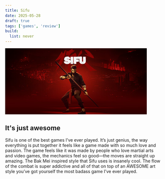 ```yaml
---
title: Sifu
date: 2025-05-28
draft: true
tags: ['games', 'review']
build:
  list: never
---
```

![Sifu](/images/Sifu.JPG)
## It's just awesome
Sifu is one of the best games I’ve ever played. It’s just genius, the way everything is put together it feels like a game made with so much love and passion.  The game feels like it was made by people who love martial arts and video games, the mechanics feel so good—the moves are straight up amazing. The Bak Mei inspired style that Sifu uses is insanely cool. The flow of the combat is super addictive and all of that on top of an AWESOME art style you’ve got yourself the most badass game I’ve ever played.
